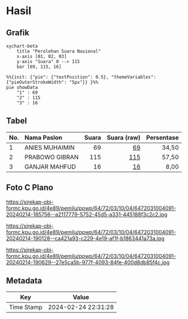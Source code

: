 # Hasil

## Grafik

```mermaid
xychart-beta
    title "Perolehan Suara Nasional"
    x-axis [01, 02, 03]
    y-axis "Suara" 0 --> 115
    bar [69, 115, 16]
```

```mermaid
%%{init: {"pie": {"textPosition": 0.5}, "themeVariables": {"pieOuterStrokeWidth": "5px"}} }%%
pie showData
    "1" : 69
    "2" : 115
    "3" : 16
```

## Tabel

| No. | Nama Paslon    | Suara | Suara (raw) | Persentase |
|:--- |:-------------- | -----:| -----------:| ----------:|
| 1   | ANIES MUHAIMIN | 69    | [69][p-1]   | 34,50      |
| 2   | PRABOWO GIBRAN | 115   | [115][p-2]  | 57,50      |
| 3   | GANJAR MAHFUD  | 16    | [16][p-3]   | 8,00       |


[p-1]: https://github.com/gigit-pemilu/pemilu-2024/blob/main/pilpres/hitung-suara/sub/64-kalimantan-timur/sub/72-kota-samarinda/sub/03-samarinda-ulu/sub/1004-air-putih/sub/091-tps/sub/paslon-1.txt
[p-2]: https://github.com/gigit-pemilu/pemilu-2024/blob/main/pilpres/hitung-suara/sub/64-kalimantan-timur/sub/72-kota-samarinda/sub/03-samarinda-ulu/sub/1004-air-putih/sub/091-tps/sub/paslon-2.txt
[p-3]: https://github.com/gigit-pemilu/pemilu-2024/blob/main/pilpres/hitung-suara/sub/64-kalimantan-timur/sub/72-kota-samarinda/sub/03-samarinda-ulu/sub/1004-air-putih/sub/091-tps/sub/paslon-3.txt

## Foto C Plano

https://sirekap-obj-formc.kpu.go.id/4e89/pemilu/ppwp/64/72/03/10/04/6472031004091-20240214-185756--a2117779-5752-45d5-a331-445188f3c2c2.jpg

https://sirekap-obj-formc.kpu.go.id/4e89/pemilu/ppwp/64/72/03/10/04/6472031004091-20240214-190128--ca421a93-c229-4e19-af1f-b1863441a73a.jpg

https://sirekap-obj-formc.kpu.go.id/4e89/pemilu/ppwp/64/72/03/10/04/6472031004091-20240214-190629--27e5ca5b-977f-4093-84fe-400d8db85f4c.jpg


## Metadata

| Key        | Value               |
| ---------- | ------------------- |
| Time Stamp | 2024-02-24 22:31:28 |




